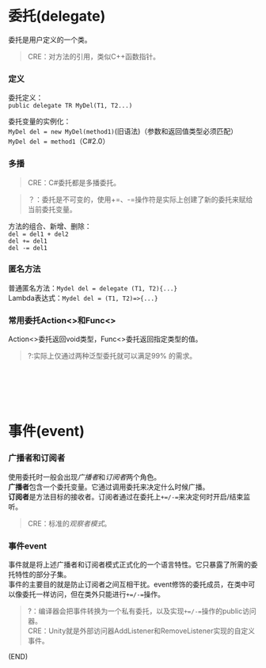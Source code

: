 # 委托(delegate)    

委托是用户定义的一个类。    

> CRE：对方法的引用，类似C++函数指针。    

### 定义    

委托定义：  
`public delegate TR MyDel(T1, T2...)`    

委托变量的实例化：  
`MyDel del = new MyDel(method1)`(旧语法)（参数和返回值类型必须匹配）    
`MyDel del = method1`（C#2.0）  

### 多播    

> CRE：C#委托都是多播委托。    

> ？：委托是不可变的，使用+=、-=操作符是实际上创建了新的委托来赋给当前委托变量。    

方法的组合、新增、删除：  
`del = del1 + del2`  
`del += del1`  
`del -= del1`  



### 匿名方法    

普通匿名方法：`Mydel del = delegate (T1, T2){...}`    
Lambda表达式：`Mydel del = (T1, T2)=>{...}`    


### 常用委托Action<>和Func<>    

Action<>委托返回void类型，Func<>委托返回指定类型的值。    

> ?:实际上仅通过两种泛型委托就可以满足99% 的需求。    

<br />
<br />
<br />
<br />

# 事件(event)    

### 广播者和订阅者    

使用委托时一般会出现*广播者*和*订阅者*两个角色。  
**广播者**包含一个委托变量。它通过调用委托来决定什么时候广播。    
**订阅者**是方法目标的接收者。订阅者通过在委托上`+=/-=`来决定何时开启/结束监听。    

> CRE：标准的*观察者模式*。    


### 事件event    

事件就是将上述广播者和订阅者模式正式化的一个语言特性。它只暴露了所需的委托特性的部分子集。    
事件的主要目的就是防止订阅者之间互相干扰。event修饰的委托成员，在类中可以像委托一样访问，但在类外只能进行`+=/-=`操作。    

> ?：编译器会把事件转换为一个私有委托，以及实现`+=/-=`操作的public访问器。    
> CRE：Unity就是外部访问器AddListener和RemoveListener实现的自定义事件。    


(END)    